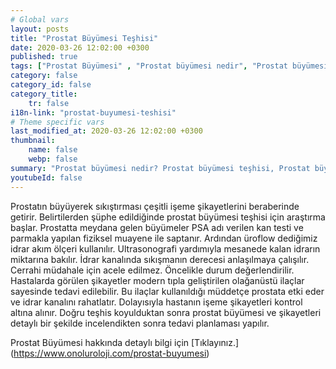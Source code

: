 ```yaml
---
# Global vars
layout: posts
title: "Prostat Büyümesi Teşhisi"
date: 2020-03-26 12:02:00 +0300
published: true
tags: ["Prostat Büyümesi" , "Prostat büyümesi nedir", "Prostat büyümesi teşhisi", " Prostat büyümesi belirtileri", "Prostat büyümesi tedavisi", "Prostat büyümesi Ameliyatı", "Prostat büyümesi ameliyatı ne zaman olunur", " Prostat büyümesi ilaç tedavisi", "Prostat büyümesi şikayetleri", "Prostat neden büyür", "Prostat büyümesi kansere dönüşür mü", "prostat büyümesi açık ameliyatı" , "prostat büyümesi kapalı ameliyatı"]
category: false
category_id: false
category_title:
    tr: false
i18n-link: "prostat-buyumesi-teshisi"
# Theme specific vars
last_modified_at: 2020-03-26 12:02:00 +0300
thumbnail:
    name: false
    webp: false
summary: "Prostat büyümesi nedir? Prostat büyümesi teşhisi, Prostat büyümesi belirtileri, Prostat büyümesi tedavisi, Prostat büyümesi Ameliyatı, Prostat büyümesi ameliyatı ne zaman olunur? Prostat büyümesi ilaç tedavisi, Prostat büyümesi şikayetleri, Prostat neden büyür? , Prostat büyümesi kansere dönüşür mü? , Prostat büyümesi açık ameliyatı , Prostat büyümesi kapalı ameliyatı "
youtubeId: false
---
```






Prostatın büyüyerek sıkıştırması çeşitli işeme şikayetlerini beraberinde getirir. Belirtilerden şüphe edildiğinde prostat büyümesi teşhisi için araştırma başlar. Prostatta meydana gelen büyümeler PSA adı verilen kan testi ve parmakla yapılan fiziksel muayene ile saptanır. Ardından üroflow dediğimiz idrar akım ölçeri kullanılır. Ultrasonografi yardımıyla mesanede kalan idrarın miktarına bakılır. İdrar kanalında sıkışmanın derecesi anlaşılmaya çalışılır. Cerrahi müdahale için acele edilmez. Öncelikle durum değerlendirilir. Hastalarda görülen şikayetler modern tıpla geliştirilen olağanüstü ilaçlar sayesinde tedavi edilebilir. Bu ilaçlar kullanıldığı müddetçe prostata etki eder ve idrar kanalını rahatlatır. Dolayısıyla hastanın işeme şikayetleri kontrol altına alınır. Doğru teşhis koyulduktan sonra prostat büyümesi ve şikayetleri detaylı bir şekilde incelendikten sonra tedavi planlaması yapılır.


Prostat Büyümesi hakkında detaylı bilgi için [Tıklayınız.] (https://www.onoluroloji.com/prostat-buyumesi)
